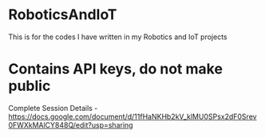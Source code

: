 # RoboticsAndIoT
This is for the codes I have written in my Robotics and IoT projects
# Contains API keys, do not make public
Complete Session Details - https://docs.google.com/document/d/11fHaNKHb2kV_klMU0SPsx2dF0Srev0FWXkMAlCY848Q/edit?usp=sharing
